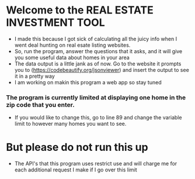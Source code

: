 # Welcome to the REAL ESTATE INVESTMENT TOOL 
* I made this because I got sick of calculating all the juicy info when I went deal hunting on real esate listing websites.
* So, run the program, answer the questions that it asks, and it will give you some useful data about homes in your area
* The data output is a little jank as of now. Go to the website it prompts you to (https://codebeautify.org/jsonviewer) and insert the output to see it in a pretty way
* I am working on makin this program a web app so stay tuned

### The program is currently limited at displaying one home in the zip code that you enter.
* If you would like to change this, go to line 89 and change the variable limit to however many homes you want to see. 

# But please do not run this up
* The API's that this program uses restrict use and will charge me for each additional request I make if I go over this limit
